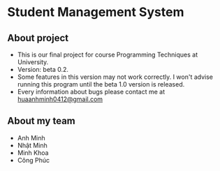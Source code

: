 # Student Management System

## About project
* This is our final project for course Programming Techniques at University.
* Version: beta 0.2.
* Some features in this version may not work correctly. I won't advise running this program until the beta 1.0 version is released.
* Every information about bugs please contact me at huaanhminh0412@gmail.com

## About my team
* Anh Minh
* Nhật Minh
* Minh Khoa
* Công Phúc

